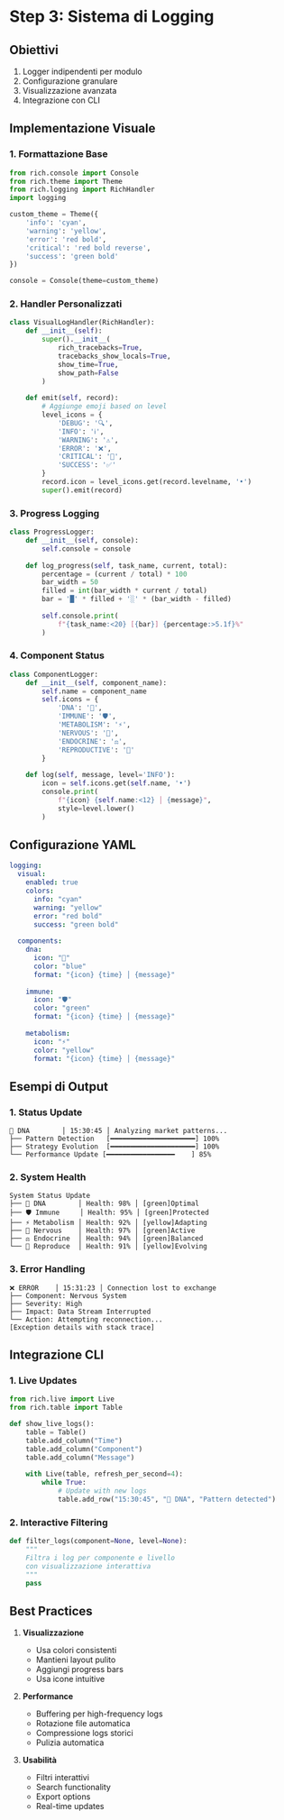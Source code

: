 # Step 3: Sistema di Logging

## Obiettivi
1. Logger indipendenti per modulo
2. Configurazione granulare
3. Visualizzazione avanzata
4. Integrazione con CLI

## Implementazione Visuale

### 1. Formattazione Base
```python
from rich.console import Console
from rich.theme import Theme
from rich.logging import RichHandler
import logging

custom_theme = Theme({
    'info': 'cyan',
    'warning': 'yellow',
    'error': 'red bold',
    'critical': 'red bold reverse',
    'success': 'green bold'
})

console = Console(theme=custom_theme)
```

### 2. Handler Personalizzati
```python
class VisualLogHandler(RichHandler):
    def __init__(self):
        super().__init__(
            rich_tracebacks=True,
            tracebacks_show_locals=True,
            show_time=True,
            show_path=False
        )
        
    def emit(self, record):
        # Aggiunge emoji based on level
        level_icons = {
            'DEBUG': '🔍',
            'INFO': 'ℹ️',
            'WARNING': '⚠️',
            'ERROR': '❌',
            'CRITICAL': '🚨',
            'SUCCESS': '✅'
        }
        record.icon = level_icons.get(record.levelname, '•')
        super().emit(record)
```

### 3. Progress Logging
```python
class ProgressLogger:
    def __init__(self, console):
        self.console = console
        
    def log_progress(self, task_name, current, total):
        percentage = (current / total) * 100
        bar_width = 50
        filled = int(bar_width * current / total)
        bar = '█' * filled + '░' * (bar_width - filled)
        
        self.console.print(
            f"{task_name:<20} [{bar}] {percentage:>5.1f}%"
        )
```

### 4. Component Status
```python
class ComponentLogger:
    def __init__(self, component_name):
        self.name = component_name
        self.icons = {
            'DNA': '🧬',
            'IMMUNE': '🛡️',
            'METABOLISM': '⚡',
            'NERVOUS': '🧠',
            'ENDOCRINE': '⚖️',
            'REPRODUCTIVE': '🔄'
        }
        
    def log(self, message, level='INFO'):
        icon = self.icons.get(self.name, '•')
        console.print(
            f"{icon} {self.name:<12} │ {message}",
            style=level.lower()
        )
```

## Configurazione YAML

```yaml
logging:
  visual:
    enabled: true
    colors:
      info: "cyan"
      warning: "yellow"
      error: "red bold"
      success: "green bold"
    
  components:
    dna:
      icon: "🧬"
      color: "blue"
      format: "{icon} {time} │ {message}"
    
    immune:
      icon: "🛡️"
      color: "green"
      format: "{icon} {time} │ {message}"
    
    metabolism:
      icon: "⚡"
      color: "yellow"
      format: "{icon} {time} │ {message}"
```

## Esempi di Output

### 1. Status Update
```
🧬 DNA        │ 15:30:45 │ Analyzing market patterns...
├── Pattern Detection   [━━━━━━━━━━━━━━━━━━━━━] 100%
├── Strategy Evolution  [━━━━━━━━━━━━━━━━━━━━━] 100%
└── Performance Update [━━━━━━━━━━━━━━━━━    ] 85%
```

### 2. System Health
```
System Status Update
├── 🧬 DNA        │ Health: 98% │ [green]Optimal
├── 🛡️ Immune     │ Health: 95% │ [green]Protected
├── ⚡ Metabolism │ Health: 92% │ [yellow]Adapting
├── 🧠 Nervous    │ Health: 97% │ [green]Active
├── ⚖️ Endocrine  │ Health: 94% │ [green]Balanced
└── 🔄 Reproduce  │ Health: 91% │ [yellow]Evolving
```

### 3. Error Handling
```
❌ ERROR    │ 15:31:23 │ Connection lost to exchange
├── Component: Nervous System
├── Severity: High
├── Impact: Data Stream Interrupted
└── Action: Attempting reconnection...
[Exception details with stack trace]
```

## Integrazione CLI

### 1. Live Updates
```python
from rich.live import Live
from rich.table import Table

def show_live_logs():
    table = Table()
    table.add_column("Time")
    table.add_column("Component")
    table.add_column("Message")
    
    with Live(table, refresh_per_second=4):
        while True:
            # Update with new logs
            table.add_row("15:30:45", "🧬 DNA", "Pattern detected")
```

### 2. Interactive Filtering
```python
def filter_logs(component=None, level=None):
    """
    Filtra i log per componente e livello
    con visualizzazione interattiva
    """
    pass
```

## Best Practices

1. **Visualizzazione**
   - Usa colori consistenti
   - Mantieni layout pulito
   - Aggiungi progress bars
   - Usa icone intuitive

2. **Performance**
   - Buffering per high-frequency logs
   - Rotazione file automatica
   - Compressione logs storici
   - Pulizia automatica

3. **Usabilità**
   - Filtri interattivi
   - Search functionality
   - Export options
   - Real-time updates
